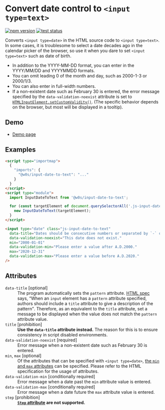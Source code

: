 # Convert date control to `<input type=text>`

[![npm version](https://badge.fury.io/js/%40w0s%2Finput-date-to-text.svg)](https://www.npmjs.com/package/@w0s/input-date-to-text)
[![test status](https://github.com/SaekiTominaga/frontend/actions/workflows/input-date-to-text-test.yml/badge.svg)](https://github.com/SaekiTominaga/frontend/actions/workflows/input-date-to-text-test.yml)

Converts `<input type=date>` in the HTML source code to `<input type=text>`. In some cases, it is troublesome to select a date decades ago in the calendar picker of the browser, so use it when you dare to set `<input type=text>` such as date of birth.

- In addition to the YYYY-MM-DD format, you can enter in the YYYY/MM/DD and YYYYMMDD formats.
- You can omit leading 0 of the month and day, such as 2000-1-3 or 2000/1/3.
- You can also enter in full-width numbers.
- If a non-existent date such as February 30 is entered, the error message specified by the `data-validation-noexist` attribute is set to [`HTMLInputElement.setCustomValidity()`](https://html.spec.whatwg.org/multipage/form-control-infrastructure.html#dom-cva-setcustomvalidity). (The specific behavior depends on the browser, but most will be displayed in a tooltip).

## Demo

- [Demo page](https://saekitominaga.github.io/frontend/packages/input-date-to-text/demo/)

## Examples

```HTML
<script type="importmap">
  {
    "imports": {
      "@w0s/input-date-to-text": "..."
    }
  }
</script>
<script type="module">
  import InputDateToText from '@w0s/input-date-to-text';

  for (const targetElement of document.querySelectorAll('.js-input-date-to-text')) {
    new InputDateToText(targetElement);
  }
</script>

<input type="date" class="js-input-date-to-text"
  data-title="Dates should be consecutive numbers or separated by `-` or `/` in the order of year, month, and day."
  data-validation-noexist="This date does not exist."
  min="2000-01-01"
  data-validation-min="Please enter a value after A.D.2000."
  max="2020-12-31"
  data-validation-max="Please enter a value before A.D.2020."
/>
```

## Attributes

<dl>
<dt><code>data-title</code> [optional]</dt>
<dd>The program automatically sets the <code>pattern</code> attribute. <a href="https://html.spec.whatwg.org/multipage/input.html#the-pattern-attribute">HTML spec</a> says, <q cite="https://html.spec.whatwg.org/multipage/input.html#the-pattern-attribute">When an <code>input</code> element has a <code>pattern</code> attribute specified, authors should include a <code>title</code> attribute to give a description of the pattern</q>. Therefore, as an equivalent to the <code>title</code> attribute, set a message to be displayed when the value does not match the <code>pattern</code> attribute value.</dd>
<dt><code>title</code> [prohibition]</dt>
<dd><strong>Use the <code>data-title</code> attribute instead.</strong> The reason for this is to ensure consistency in script disabled environments.</dd>
<dt><code>data-validation-noexist</code> [required]</dt>
<dd>Error message when a non-existent date such as February 30 is entered.</dd>
<dt><code>min</code>, <code>max</code> [optional]</dt>
<dd>Of the attributes that can be specified with <code>&lt;input type=date&gt;</code>, <a href="https://html.spec.whatwg.org/multipage/input.html#the-min-and-max-attributes">the <code>min</code> and <code>max</code> attributes</a> can be specified. Please refer to the HTML specification for the usage of attributes.</dd>
<dt><code>data-validation-min</code> [conditionally required]</dt>
<dd>Error message when a date past the <code>min</code> attribute value is entered.</dd>
<dt><code>data-validation-max</code> [conditionally required]</dt>
<dd>Error message when a date future the <code>max</code> attribute value is entered.</dd>
<dt><code>step</code> [prohibition]</dt>
<dd><strong><a href="https://html.spec.whatwg.org/multipage/input.html#attr-input-step"><code>Step</code> attribute</a> are not supported.</strong></dd>
</dl>
